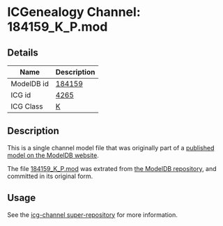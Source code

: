 # ICGenealogy Channel: 184159\_K\_P.mod

## Details

Name | Description
---- | -----------
ModelDB id | [184159](http://senselab.med.yale.edu/ModelDB/ShowModel.cshtml?model=184159)
ICG id | [4265](http://icg.neurotheory.ox.ac.uk/channels/1/4265)
ICG Class | [K](http://icg.neurotheory.ox.ac.uk/channels/1)

## Description

This is a single channel model file that was originally part of a [published model on the ModelDB website](http://senselab.med.yale.edu/mModelDB/ShowModel.cshtml?model=184159).

The file [184159\_K\_P.mod](184159_K_P.mod) was extrated from [the ModelDB repository](http://senselab.med.yale.edu/ModelDB/ShowModel.cshtml?model=184159), and committed in its original form.

## Usage

See the [icg-channel super-repository](https://github.com/icgenealogy/icg-channels) for more information.
